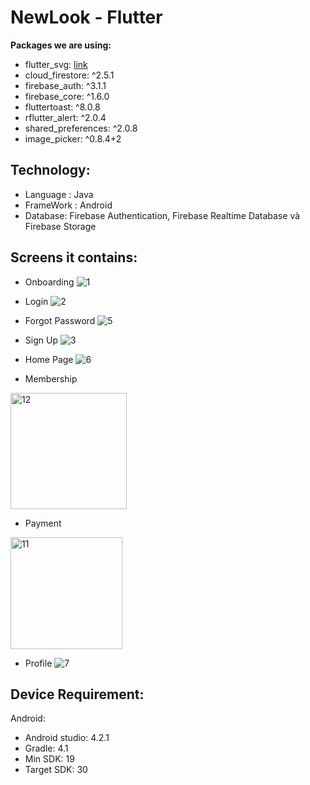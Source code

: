 # NewLook - Flutter

**Packages we are using:**

  - flutter_svg: [link](https://pub.dev/packages/flutter_svg)
  - cloud_firestore: ^2.5.1
  - firebase_auth: ^3.1.1
  - firebase_core: ^1.6.0
  - fluttertoast: ^8.0.8
  - rflutter_alert: ^2.0.4
  - shared_preferences: ^2.0.8
  - image_picker: ^0.8.4+2

## Technology:
  - Language : Java
  - FrameWork : Android
  - Database: Firebase Authentication, Firebase Realtime Database và Firebase Storage

## Screens it contains:
- Onboarding
![1](https://user-images.githubusercontent.com/64945534/155442786-050df7fb-a65e-46f9-bad8-1648bda97e6f.jpg)


- Login
![2](https://user-images.githubusercontent.com/64945534/155442845-aabc8a2a-a1fd-4392-8589-26c7f78c6f35.png)


- Forgot Password
![5](https://user-images.githubusercontent.com/64945534/155442868-6b3f6321-b83d-4afc-95a6-813cffa77ba5.png)


- Sign Up
![3](https://user-images.githubusercontent.com/64945534/155442857-bbfe0305-ca9b-49af-a034-53739a328a9c.png)


- Home Page
![6](https://user-images.githubusercontent.com/64945534/155443194-e473c3a0-4cae-46a5-b382-0966115782ff.png)

- Membership
<img width="186" alt="12" src="https://user-images.githubusercontent.com/64945534/155442959-2e6c4f58-d686-4126-a280-29ba72c48ce7.png">


- Payment
<img width="179" alt="11" src="https://user-images.githubusercontent.com/64945534/155442956-4f197bfb-19cd-4ab9-b610-811b0044be35.png">


- Profile
![7](https://user-images.githubusercontent.com/64945534/155442920-00e4b90b-3c08-4eb8-9e69-88f35c3eaf80.png)

## Device Requirement:
Android:
  - Android studio: 4.2.1
  - Gradle: 4.1
  - Min SDK: 19
  - Target SDK: 30
